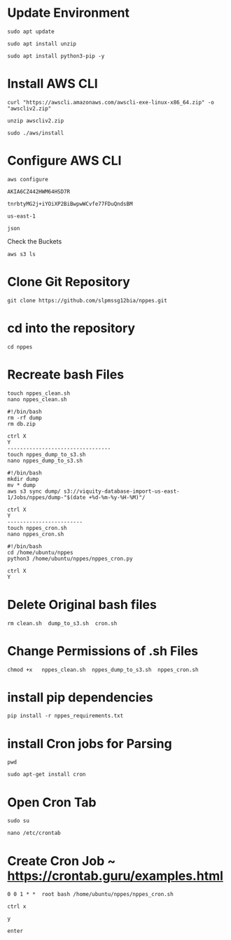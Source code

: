 # Update Environment 

```
sudo apt update 

sudo apt install unzip

sudo apt install python3-pip -y
```
# Install AWS CLI 
```
curl "https://awscli.amazonaws.com/awscli-exe-linux-x86_64.zip" -o "awscliv2.zip"

unzip awscliv2.zip

sudo ./aws/install
```

# Configure AWS CLI
```
aws configure

AKIA6CZ442HWM64HSD7R

tnrbtyMG2j+iYOiXP2BiBwpwWCvfe77FDuQndsBM

us-east-1

json
```
Check the Buckets
```
aws s3 ls
```

# Clone Git Repository
```
git clone https://github.com/slpmssg12bia/nppes.git
```
# cd into the repository
```
cd nppes
```
# Recreate bash Files
```
touch nppes_clean.sh
nano nppes_clean.sh

#!/bin/bash
rm -rf dump
rm db.zip

ctrl X
Y
---------------------------------
touch nppes_dump_to_s3.sh
nano nppes_dump_to_s3.sh

#!/bin/bash
mkdir dump
mv * dump
aws s3 sync dump/ s3://viquity-database-import-us-east-1/Jobs/nppes/dump-"$(date +%d-%m-%y-%H-%M)"/

ctrl X
Y
------------------------
touch nppes_cron.sh
nano nppes_cron.sh

#!/bin/bash
cd /home/ubuntu/nppes
python3 /home/ubuntu/nppes/nppes_cron.py

ctrl X
Y
```
# Delete Original bash files
```
rm clean.sh  dump_to_s3.sh  cron.sh
```

# Change Permissions of .sh Files
```
chmod +x   nppes_clean.sh  nppes_dump_to_s3.sh  nppes_cron.sh
```

# install pip dependencies
```
pip install -r nppes_requirements.txt 
```
# install Cron jobs for Parsing
```
pwd

sudo apt-get install cron
```
# Open Cron Tab
```
sudo su

nano /etc/crontab
```
# Create Cron Job ~ https://crontab.guru/examples.html
```
0 0 1 * *  root bash /home/ubuntu/nppes/nppes_cron.sh

ctrl x

y

enter
```

